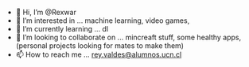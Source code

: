 - 👋 Hi, I’m @Rexwar
- 👀 I’m interested in ... machine learning, video games, 
- 🌱 I’m currently learning ... dl
- 💞️ I’m looking to collaborate on ... mincreaft stuff, some healthy apps, (personal projects looking for mates to make them)
- 📫 How to reach me ... rey.valdes@alumnos.ucn.cl

<!---
Rexwar/Rexwar is a ✨ special ✨ repository because its `README.md` (this file) appears on your GitHub profile.
You can click the Preview link to take a look at your changes.
--->
